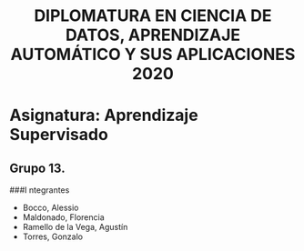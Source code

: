 # <div style="text-align: center"> DIPLOMATURA EN CIENCIA DE DATOS, APRENDIZAJE AUTOMÁTICO Y SUS APLICACIONES 2020 </div>

# Asignatura: Aprendizaje Supervisado
## Grupo 13.
###I ntegrantes
* Bocco, Alessio
* Maldonado, Florencia
* Ramello de la Vega, Agustín
* Torres, Gonzalo
